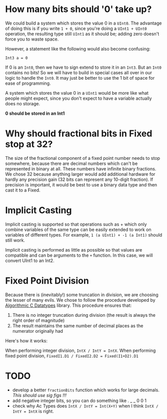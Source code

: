 # How many bits should '0' take up?

We could build a system which stores the value 0 in a `UInt0`. The advantage of doing this is if you write `1 + 0`, since you're doing a `UInt1 + UInt0` operation, the resulting type still `UInt1` as it should be; adding zero doesn't force you to waste space.  

However, a statement like the following would also become confusing:

```
Int3 a = 0
```

If 0 is an `Int0`, then we have to sign extend to store it in an `Int3`. But an `Int0` contains no bits! So we will have to build in special cases all over in our logic to handle the `Int0`. It may just be better to use the 1 bit of space for ease of programming.

A system which stores the value 0 in a `UInt1` would be more like what people might expect, since you don't expect to have a variable actually does no storage.

**0 should be stored in an Int1**


# Why should fractional bits in Fixed stop at 32?

The size of the fractional component of a fixed point number needs to stop somewhere, because there are decimal numbers which can't be represented in binary at all. These numbers have infinite binary fractions. We chose 32 because anything larger would add additional hardware for hardly any precision gain (32 bits can represent any 10-digit fraction). If precision is important, it would be best to use a binary data type and then cast it to a Fixed.

# Implicit Casting

Implicit casting is supported so that operations such as + which only combine variables of the same type can be easily extended to work on variables of different types. For example, `1 (a UInt1) + -1 (a Int1)` should still work.

Implicit casting is performed as little as possible so that values are compatible and can be arguments to the `+` function. In this case, we will convert UInt1 to an Int2.

# Fixed Point Division

Because there is (inevitably!) some truncation in division, we are choosing the lesser of many evils. We chose to follow the procedure developed by [Algorithmic C Datatypes](https://github.com/hlslibs/ac_types/blob/master/pdfdocs/ac_datatypes_ref.pdf) library. This procedure ensures that:

 1. There is no integer truncation during division (the result is always the right order of magnitude)
 2. The result maintains the same number of decimal places as the numerator originally had

Here's how it works:

When performing integer division, `IntX / IntY = IntX`.
When performing fixed point division, `FixedI1.D1 / FixedI2.D2 = Fixed(I1+D2).D1`

# TODO
 * develop a better `fractionBits` function which works for large decimals. *This should use sig figs !!!*
 * add negative integer bits, so you can do something like . _ _ 0 0 1
 * check why Ac Types does `IntX / IntY = Int(X+Y)` when I think `IntX / IntY = IntX` is right.
